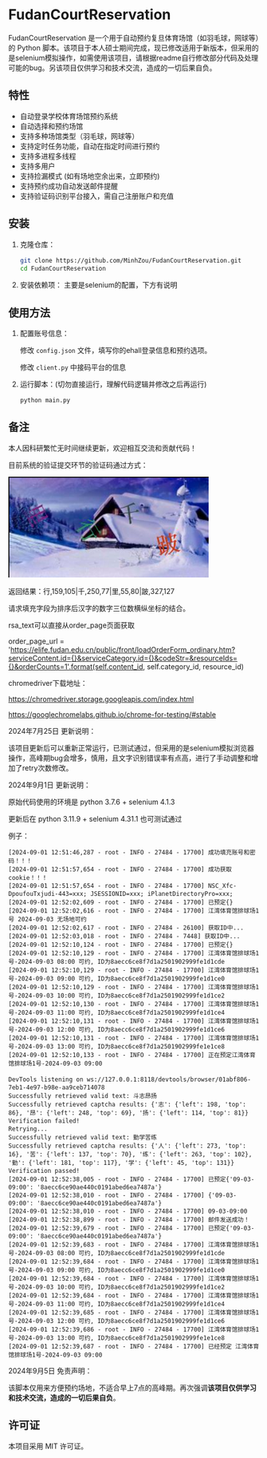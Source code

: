 # FudanCourtReservation

FudanCourtReservation 是一个用于自动预约复旦体育场馆（如羽毛球，网球等）的 Python 脚本。该项目于本人硕士期间完成，现已修改适用于新版本，但采用的是selenium模拟操作，如需使用该项目，请根据readme自行修改部分代码及处理可能的bug。另该项目仅供学习和技术交流，造成的一切后果自负。

## 特性

- 自动登录学校体育场馆预约系统
- 自动选择和预约场馆
- 支持多种场馆类型（羽毛球，网球等）
- 支持定时任务功能，自动在指定时间进行预约
- 支持多进程多线程
- 支持多用户
- 支持捡漏模式 (如有场地空余出来，立即预约)
- 支持预约成功自动发送邮件提醒
- 支持验证码识别平台接入，需自己注册账户和充值

## 安装

1. 克隆仓库：
    ```sh
    git clone https://github.com/MinhZou/FudanCourtReservation.git
    cd FudanCourtReservation
    ```

2. 安装依赖项：
    主要是selenium的配置，下方有说明

## 使用方法

1. 配置账号信息：

   修改 `config.json` 文件，填写你的ehall登录信息和预约选项。
   
   修改 `client.py` 中接码平台的信息

3. 运行脚本：(切勿直接运行，理解代码逻辑并修改之后再运行)
   
    ```sh
    python main.py
    ```

## 备注

本人因科研繁忙无时间继续更新，欢迎相互交流和贡献代码！

目前系统的验证提交环节的验证码通过方式：

![captcha_new](pic/captcha_new.png)

返回结果：行,159,105|千,250,77|里,55,80|跛,327,127

请求填充字段为排序后汉字的数字三位数横纵坐标的结合。


rsa_text可以直接从order_page页面获取

order_page_url = 'https://elife.fudan.edu.cn/public/front/loadOrderForm_ordinary.htm?serviceContent.id={}&serviceCategory.id={}&codeStr=&resourceIds={}&orderCounts=1'.format(self.content_id, self.category_id, resource_id)
                         
<input type="hidden" id="rsa_text_" name="rsa_text_" value="xxx">

chromedriver下载地址：

https://chromedriver.storage.googleapis.com/index.html

https://googlechromelabs.github.io/chrome-for-testing/#stable

2024年7月25日 更新说明：

该项目更新后可以重新正常运行，已测试通过，但采用的是selenium模拟浏览器操作，高峰期bug会增多，慎用，且文字识别错误率有点高，进行了手动调整和增加了retry次数修改。

2024年9月1日 更新说明：

原始代码使用的环境是 python 3.7.6 + selenium 4.1.3

更新后在 python 3.11.9 + selenium 4.31.1 也可测试通过

例子：
```
[2024-09-01 12:51:46,287 - root - INFO - 27484 - 17700] 成功填充账号和密码！！！
[2024-09-01 12:51:57,654 - root - INFO - 27484 - 17700] 成功获取cookie！！！
[2024-09-01 12:51:57,654 - root - INFO - 27484 - 17700] NSC_Xfc-DpoufouTxjudi-443=xxx; JSESSIONID=xxx; iPlanetDirectoryPro=xxx;
[2024-09-01 12:52:02,609 - root - INFO - 27484 - 17700] 已预定{}
[2024-09-01 12:52:02,616 - root - INFO - 27484 - 17700] 江湾体育馆排球场1号 2024-09-03 无场地可约
[2024-09-01 12:52:02,617 - root - INFO - 27484 - 26100] 获取ID中...
[2024-09-01 12:52:03,018 - root - INFO - 27484 - 7448] 获取ID中...
[2024-09-01 12:52:10,124 - root - INFO - 27484 - 17700] 已预定{}
[2024-09-01 12:52:10,129 - root - INFO - 27484 - 17700] 江湾体育馆排球场1号-2024-09-03 08:00 可约, ID为8aecc6ce8f7d1a2501902999fe1d1cde
[2024-09-01 12:52:10,129 - root - INFO - 27484 - 17700] 江湾体育馆排球场1号-2024-09-03 09:00 可约, ID为8aecc6ce8f7d1a2501902999fe1d1ce0
[2024-09-01 12:52:10,129 - root - INFO - 27484 - 17700] 江湾体育馆排球场1号-2024-09-03 10:00 可约, ID为8aecc6ce8f7d1a2501902999fe1d1ce2
[2024-09-01 12:52:10,130 - root - INFO - 27484 - 17700] 江湾体育馆排球场1号-2024-09-03 11:00 可约, ID为8aecc6ce8f7d1a2501902999fe1d1ce4
[2024-09-01 12:52:10,131 - root - INFO - 27484 - 17700] 江湾体育馆排球场1号-2024-09-03 12:00 可约, ID为8aecc6ce8f7d1a2501902999fe1d1ce6
[2024-09-01 12:52:10,131 - root - INFO - 27484 - 17700] 江湾体育馆排球场1号-2024-09-03 13:00 可约, ID为8aecc6ce8f7d1a2501902999fe1e1ce8
[2024-09-01 12:52:10,133 - root - INFO - 27484 - 17700] 正在预定江湾体育馆排球场1号-2024-09-03 09:00

DevTools listening on ws://127.0.0.1:8118/devtools/browser/01abf806-7eb1-4e97-b98e-aa9ceb714078
Successfully retrieved valid text: 斗志昂扬
Successfully retrieved captcha results: {'志': {'left': 198, 'top': 86}, '昂': {'left': 248, 'top': 69}, '扬': {'left': 114, 'top': 81}}
Verification failed!
Retrying...
Successfully retrieved valid text: 勤学苦练
Successfully retrieved captcha results: {'人': {'left': 273, 'top': 16}, '苦': {'left': 137, 'top': 70}, '练': {'left': 263, 'top': 102}, '勤': {'left': 181, 'top': 117}, '学': {'left': 45, 'top': 131}}
Verification passed!
[2024-09-01 12:52:38,005 - root - INFO - 27484 - 17700] 已预定{'09-03-09:00': '8aecc6ce90ae440c0191abed6ea7487a'}
[2024-09-01 12:52:38,010 - root - INFO - 27484 - 17700] {'09-03-09:00': '8aecc6ce90ae440c0191abed6ea7487a'}
[2024-09-01 12:52:38,010 - root - INFO - 27484 - 17700] 09-03-09:00
[2024-09-01 12:52:38,899 - root - INFO - 27484 - 17700] 邮件发送成功！
[2024-09-01 12:52:39,679 - root - INFO - 27484 - 17700] 已预定{'09-03-09:00': '8aecc6ce90ae440c0191abed6ea7487a'}
[2024-09-01 12:52:39,683 - root - INFO - 27484 - 17700] 江湾体育馆排球场1号-2024-09-03 08:00 可约, ID为8aecc6ce8f7d1a2501902999fe1d1cde
[2024-09-01 12:52:39,684 - root - INFO - 27484 - 17700] 江湾体育馆排球场1号-2024-09-03 09:00 可约, ID为8aecc6ce8f7d1a2501902999fe1d1ce0
[2024-09-01 12:52:39,684 - root - INFO - 27484 - 17700] 江湾体育馆排球场1号-2024-09-03 10:00 可约, ID为8aecc6ce8f7d1a2501902999fe1d1ce2
[2024-09-01 12:52:39,684 - root - INFO - 27484 - 17700] 江湾体育馆排球场1号-2024-09-03 11:00 可约, ID为8aecc6ce8f7d1a2501902999fe1d1ce4
[2024-09-01 12:52:39,685 - root - INFO - 27484 - 17700] 江湾体育馆排球场1号-2024-09-03 12:00 可约, ID为8aecc6ce8f7d1a2501902999fe1d1ce6
[2024-09-01 12:52:39,686 - root - INFO - 27484 - 17700] 江湾体育馆排球场1号-2024-09-03 13:00 可约, ID为8aecc6ce8f7d1a2501902999fe1e1ce8
[2024-09-01 12:52:39,687 - root - INFO - 27484 - 17700] 已经预定 江湾体育馆排球场1号-2024-09-03 09:00
```

2024年9月5日 免责声明：

该脚本仅用来方便预约场地，不适合早上7点的高峰期。再次强调**该项目仅供学习和技术交流，造成的一切后果自负**。


## 许可证

本项目采用 MIT 许可证。

